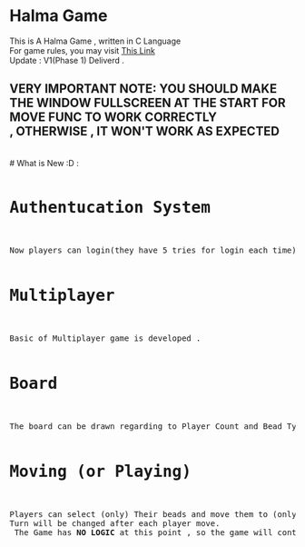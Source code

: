 # Halma Game
This is A Halma Game , written in C Language<br>
For game rules, you may visit <a href="https://en.wikipedia.org/wiki/Halma">This Link</a><br>
Update : V1(Phase 1) Deliverd .<br>
<h2>VERY IMPORTANT NOTE: YOU SHOULD MAKE THE WINDOW FULLSCREEN AT THE START FOR MOVE FUNC TO WORK CORRECTLY<br> , OTHERWISE , IT WON'T WORK AS EXPECTED</h2><br>
# What is New :D : <br>
<pre>
<h1>Authentucation System</h1><br>
Now players can login(they have 5 tries for login each time) or signup.<br>
<h1>Multiplayer</h1><br>
Basic of Multiplayer game is developed .<br>
<h1>Board</h1><br>
The board can be drawn regarding to Player Count and Bead Type (Default : 4 Players and 12343 Bead Type) <br>
<h1>Moving (or Playing) </h1><br>
Players can select (only) Their beads and move them to (only) empty cells of the board <br>Turn will be changed after each player move.<br> The Game has <b>NO LOGIC</b> at this point , so the game will continue <i>until someone press ESC key</i>.
</pre>
